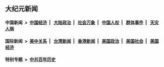 ## 大纪元新闻

#### 中国新闻 &nbsp;>&nbsp; [中国经济](indexes/ncid283/README.md?07012045) &nbsp;| &nbsp; [大陆政治](indexes/ncid277/README.md?07012045) &nbsp;| &nbsp; [社会万象](indexes/ncid282/README.md?07012045) &nbsp;| &nbsp; [中国人权](indexes/ncid278/README.md?07012045) &nbsp;| &nbsp; [群体事件](indexes/ncid279/README.md?07012045) &nbsp;| &nbsp; [天灾人祸](indexes/ncid280/README.md?07012045)

#### 国际新闻 &nbsp;>&nbsp; [美中关系](indexes/nf1412576/README.md?07012045) &nbsp;| &nbsp; [台湾新闻](indexes/ncid1349361/README.md?07012045) &nbsp;| &nbsp; [香港新闻](indexes/ncid1349362/README.md?07012045) &nbsp;| &nbsp; [美国政治](indexes/ncid1078159/README.md?07012045) &nbsp;| &nbsp; [美国社会](indexes/ncid1078160/README.md?07012045) &nbsp;| &nbsp; [美国经济](indexes/ncid1078158/README.md?07012045)

#### 特别专题 &nbsp;>&nbsp; [中共百年历史](https://github.com/epoch-news/epoch-special/blob/master/README.md?07012045)  
